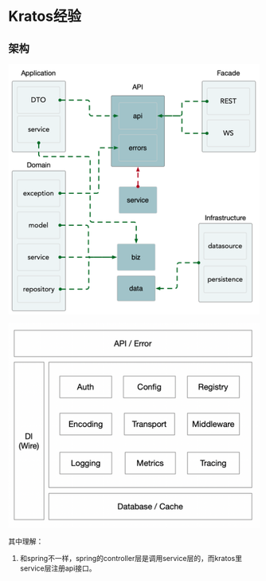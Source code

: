 # Kratos经验

## 架构

![设计图](_attachments/Krato经验/image.png)

![架构图](_attachments/Krato经验/image-1.png)

其中理解：
1. 和spring不一样，spring的controller层是调用service层的，而kratos里service层注册api接口。